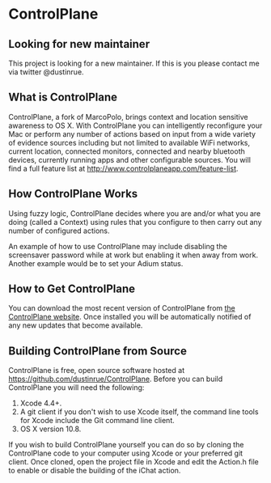 ControlPlane
============

Looking for new maintainer
--------------------------

This project is looking for a new maintainer. If this is you please contact me via twitter @dustinrue.

What is ControlPlane
--------------------

ControlPlane, a fork of MarcoPolo, brings context and location sensitive awareness to OS X.  With ControlPlane you can intelligently reconfigure your Mac or perform any number of actions based on input from a wide variety of evidence sources including but not limited to available WiFi networks, current location, connected monitors, connected and nearby bluetooth devices, currently running apps and other configurable sources.  You will find a full feature list at <http://www.controlplaneapp.com/feature-list>.

How ControlPlane Works
----------------------

Using fuzzy logic, ControlPlane decides where you are and/or what you are doing (called a Context) using rules that you configure to then carry out any number of configured actions.

An example of how to use ControlPlane may include disabling the screensaver password while at work but enabling it when away from work.  Another example would be to set your Adium status.

How to Get ControlPlane
-----------------------

You can download the most recent version of ControlPlane from [the ControlPlane website](http://www.controlplaneapp.com). Once installed you will be automatically notified of any new updates that become available.

Building ControlPlane from Source
---------------------------------

ControlPlane is free, open source software hosted at <https://github.com/dustinrue/ControlPlane>.  Before you can build ControlPlane you will need the following:

1. Xcode 4.4+.
2. A git client if you don't wish to use Xcode itself, the command line tools for Xcode include the Git command line client.
3. OS X version 10.8.

If you wish to build ControlPlane yourself you can do so by cloning the ControlPlane code to your computer using Xcode or your preferred git client.  Once cloned, open the project file in Xcode and edit the Action.h file to enable or disable the building of the iChat action.
